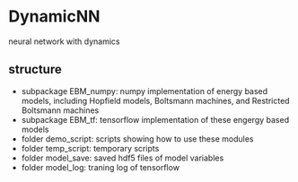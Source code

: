 # DynamicNN
neural network with dynamics

## structure

- subpackage EBM_numpy: numpy implementation of energy based models, including Hopfield models, Boltsmann machines, and Restricted Boltsmann machines
- subpackage EBM_tf: tensorflow implementation of these engergy based models
- folder demo_script: scripts showing how to use these modules
- folder temp_script: temporary scripts
- folder model_save: saved hdf5 files of model variables
- folder model_log: traning log of tensorflow

